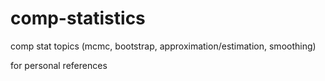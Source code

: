 # comp-statistics
comp stat topics (mcmc, bootstrap, approximation/estimation, smoothing)

for personal references
